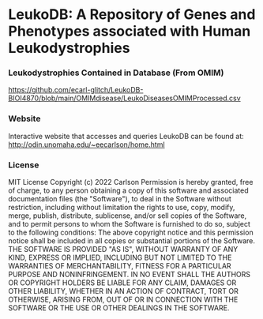 # LeukoDB: A Repository of Genes and Phenotypes associated with Human Leukodystrophies

### Leukodystrophies Contained in Database (From OMIM)
https://github.com/ecarl-glitch/LeukoDB-BIOI4870/blob/main/OMIMdisease/LeukoDiseasesOMIMProcessed.csv

### Website
Interactive website that accesses and queries LeukoDB can be found at: http://odin.unomaha.edu/~eecarlson/home.html

### License
MIT License
Copyright (c) 2022 Carlson
Permission is hereby granted, free of charge, to any person obtaining a copy of this software and associated documentation files (the "Software"), to deal in the Software without restriction, including without limitation the rights
to use, copy, modify, merge, publish, distribute, sublicense, and/or sell copies of the Software, and to permit persons to whom the Software is furnished to do so, subject to the following conditions:
The above copyright notice and this permission notice shall be included in all copies or substantial portions of the Software.
THE SOFTWARE IS PROVIDED "AS IS", WITHOUT WARRANTY OF ANY KIND, EXPRESS OR IMPLIED, INCLUDING BUT NOT LIMITED TO THE WARRANTIES OF MERCHANTABILITY, FITNESS FOR A PARTICULAR PURPOSE AND NONINFRINGEMENT. IN NO EVENT SHALL THE
AUTHORS OR COPYRIGHT HOLDERS BE LIABLE FOR ANY CLAIM, DAMAGES OR OTHER LIABILITY, WHETHER IN AN ACTION OF CONTRACT, TORT OR OTHERWISE, ARISING FROM,
OUT OF OR IN CONNECTION WITH THE SOFTWARE OR THE USE OR OTHER DEALINGS IN THE
SOFTWARE.
